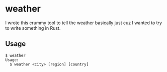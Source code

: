 # weather

I wrote this crummy tool to tell the weather basically just cuz I wanted to try to write something in Rust.

## Usage

```
$ weather
Usage:
  $ weather <city> [region] [country]
```
